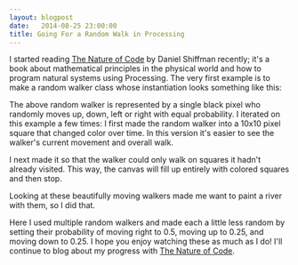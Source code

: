 ```yaml
---
layout: blogpost
date:   2014-08-25 23:00:00
title: Going For a Random Walk in Processing
---
```


I started reading <a href = "http://natureofcode.com/">The Nature of Code</a> by Daniel Shiffman recently; it's a book about mathematical principles in the physical world and how to program natural systems using Processing. The very first example is to make a random walker class whose instantiation looks something like this:

<canvas data-processing-sources="/Scripts/RandomWalker0.pde"></canvas>

The above random walker is represented by a single black pixel who randomly moves up, down, left or right with equal probability. I iterated on this example a few times: I first made the random walker into a 10x10 pixel square that changed color over time. In this version it's easier to see the walker's current movement and overall walk.

<canvas data-processing-sources="/Scripts/RandomWalker.pde"></canvas>

I next made it so that the walker could only walk on squares it hadn't already visited. This way, the canvas will fill up entirely with colored squares and then stop.

<canvas data-processing-sources="/Scripts/RandomWalkerNoOverlap.pde"></canvas>

Looking at these beautifully moving walkers made me want to paint a river with them, so I did that.

<canvas data-processing-sources="/Scripts/RandomWalkerDefinedRegion.pde"></canvas>

Here I used multiple random walkers and made each a little less random by setting their probability of moving right to 0.5, moving up to 0.25, and moving down to 0.25. I hope you enjoy watching these as much as I do! I'll continue to blog about my progress with <a href = "http://natureofcode.com/">The Nature of Code</a>.